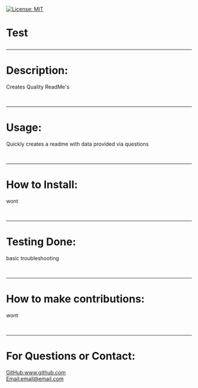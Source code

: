 
[![License: MIT](https://img.shields.io/badge/License-MIT-yellow.svg)](https://opensource.org/licenses/MIT)

<h1>Test</h>

<br>
<hr>

<h1>Description:</h1>
<p>Creates Quality ReadMe's</p>

<br>
<hr>

<h1>Usage:</h1>
<p>Quickly creates a readme with data provided via questions</p>

<br>
<hr>

<h1>How to Install:</h1>
<p>wont</p>

<br>
<hr>

<h1>Testing Done:</h1>
<p>basic troubleshooting</p>

<br>
<hr>

<h1>How to make contributions:</h1>
<p>wont</p>

<br>
<hr>

<h1>For Questions or Contact:</h1>
<a href="www.github.com"> GitHub:www.github.com</a>
<br>
<a href="email@email.com">Email:email@email.com</a>
    